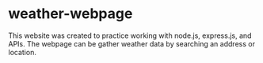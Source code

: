 # weather-webpage
This website was created to practice working with node.js, express.js, and APIs.  The webpage can be gather weather data by searching an address or location.
